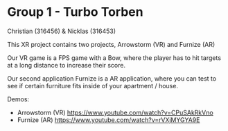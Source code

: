 # Group 1 - Turbo Torben
Christian (316456) & Nicklas (316453)

This XR project contains two projects, Arrowstorm (VR) and Furnize (AR)

Our VR game is a FPS game with a Bow, where the player has to hit targets at a long distance to increase their score.

Our second application Furnize is a AR application, where you can test to see if certain furniture fits inside of your apartment / house.

Demos:
- Arrowstorm (VR) https://www.youtube.com/watch?v=CPuSAkRkVno
- Furnize (AR) https://www.youtube.com/watch?v=rVXjMYGYA9E
